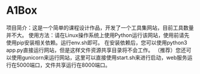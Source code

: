 # A1Box
项目简介：这是一个简单的课程设计作品，开发了一个工具集网站，目前工具数量并不大。
使用方法：请在Linux操作系统上使用Python运行该网站，使用前请先使用pip安装相关依赖。运行env.sh即可。
          在安装依赖后，您可以使用python3 app.py直接运行网站，但是这样文件资源共享目录将不会工作。
          （推荐）您还可以使用gunicorn来运行网站，这里可以直接使用start.sh来进行启动，web服务运行在5000端口，文件共享运行在8000端口。
